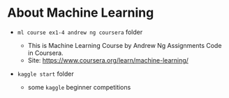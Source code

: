 # About Machine Learning
- `ml course ex1-4 andrew ng coursera` folder
  - This is Machine Learning Course by Andrew Ng Assignments Code in Coursera.
  - Site: https://www.coursera.org/learn/machine-learning/

- `kaggle start`  folder
  - some `kaggle` beginner competitions


